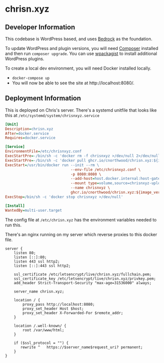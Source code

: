 # chrisn.xyz

Developer Information
---------------------

This codebase is WordPress based, and uses [Bedrock](https://roots.io/bedrock/) as the foundation.

To update WordPress and plugin versions, you will need [Composer](https://getcomposer.org/) installed
and then run `composer upgrade`. You can use [wpackagist](https://wpackagist.org/)
to install additional WordPress plugins.

To create a local dev environment, you will need Docker installed locally.

* `docker-compose up`
* You will now be able to see the site at http://localhost:8080/.

Deployment Information
----------------------

This is deployed on Chris's server. There's a systemd unitfile that looks like this
at `/etc/systemd/system/chrisnxyz.service`

```ini
[Unit]
Description=chrisn.xyz
After=docker.service
Requires=docker.service

[Service]
EnvironmentFile=/etc/chrisnxyz.conf
ExecStartPre=-/bin/sh -c 'docker rm -f chrisnxyz >/dev/null 2>/dev/null'
ExecStartPre=-/bin/sh -c 'docker pull ghcr.io/cnorthwood/chrisn.xyz:${image_version} >/dev/null'
ExecStart=/usr/bin/docker run --init --rm \
                              --env-file /etc/chrisnxyz.conf \
                              -p 8080:8080 \
                              --add-host=host.docker.internal:host-gateway \
                              --mount type=volume,source=chrisnxyz-uploads,target=/app/web/app/uploads/ \
                              --name chrisnxyz \
                              ghcr.io/cnorthwood/chrisn.xyz:${image_version}
ExecStop=/bin/sh -c 'docker stop chrisnxyz >/dev/null'

[Install]
WantedBy=multi-user.target
```

The config file at `/etc/chrisn.xyz` has the environment variables needed to run this.

There's an nginx running on my server which reverse proxies to this docker file.

```
server {
    listen 80;
    listen [::]:80;
    listen 443 ssl http2;
    listen [::]:443 ssl http2;

    ssl_certificate /etc/letsencrypt/live/chrisn.xyz/fullchain.pem;
    ssl_certificate_key /etc/letsencrypt/live/chrisn.xyz/privkey.pem;
    add_header Strict-Transport-Security "max-age=31536000" always;

    server_name chrisn.xyz;

    location / {
        proxy_pass http://localhost:8080;
        proxy_set_header Host $host;
        proxy_set_header X-Forwarded-For $remote_addr;
    }

    location /.well-known/ {
        root /var/www/html;
    }

    if ($ssl_protocol = "") {
       rewrite ^   https://$server_name$request_uri? permanent;
    }
}
```
